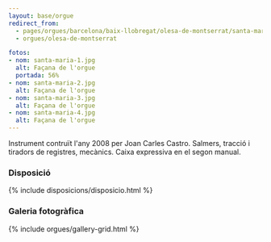 ```yaml
---
layout: base/orgue
redirect_from:
  - pages/orgues/barcelona/baix-llobregat/olesa-de-montserrat/santa-maria
  - orgues/olesa-de-montserrat

fotos:
- nom: santa-maria-1.jpg
  alt: Façana de l'orgue
  portada: 56%
- nom: santa-maria-2.jpg
  alt: Façana de l'orgue
- nom: santa-maria-3.jpg
  alt: Façana de l'orgue
- nom: santa-maria-4.jpg
  alt: Façana de l'orgue
---
```


Instrument contruït l'any 2008 per Joan Carles Castro. 
Salmers, tracció i tiradors de registres, mecànics.
Caixa expressiva en el segon manual.

### Disposició

{% include disposicions/disposicio.html %}

### Galeria fotogràfica

{% include orgues/gallery-grid.html %}
